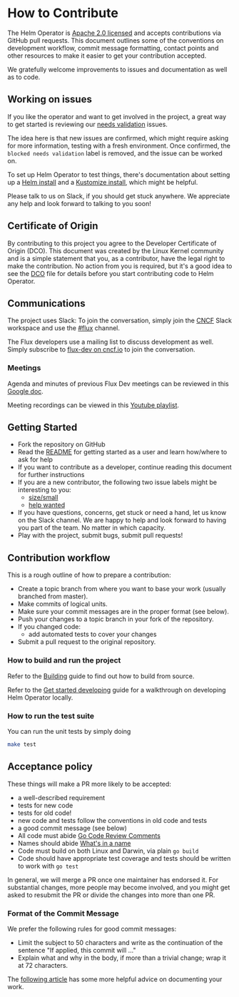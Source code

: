 # How to Contribute

The Helm Operator is [Apache 2.0 licensed](https://github.com/fluxcd/helm-operator/blob/master/LICENSE) and accepts contributions
via GitHub pull requests. This document outlines some of the conventions on development
workflow, commit message formatting, contact points and other resources to make
it easier to get your contribution accepted.

We gratefully welcome improvements to issues and documentation as well as to code.

## Working on issues

If you like the operator and want to get involved in the project, a great way
to get started is reviewing our [needs validation](https://github.com/fluxcd/helm-operator/issues?q=is%3Aissue+is%3Aopen+label%3A"blocked+needs+validation") issues.

The idea here is that new issues are confirmed, which might require asking
for more information, testing with a fresh environment. Once confirmed, the
`blocked needs validation` label is removed, and the issue can be worked on.

To set up Helm Operator to test things, there's documentation about setting up a
[Helm install](https://fluxcd.io/legacy/helm-operator/get-started/using-helm/) and a [Kustomize
install](https://fluxcd.io/legacy/helm-operator/get-started/using-kustomize/), which might be helpful.

Please talk to us on Slack, if you should get stuck anywhere. We appreciate
any help and look forward to talking to you soon!

## Certificate of Origin

By contributing to this project you agree to the Developer Certificate of
Origin (DCO). This document was created by the Linux Kernel community and is a
simple statement that you, as a contributor, have the legal right to make the
contribution. No action from you is required, but it's a good idea to see the
[DCO](https://github.com/fluxcd/helm-operator/blob/master/DCO) file for details before you start contributing code to Helm Operator.

## Communications

The project uses Slack: To join the conversation, simply join the
[CNCF](https://slack.cncf.io/) Slack workspace and use the
[#flux](https://cloud-native.slack.com/messages/flux/) channel.

The Flux developers use a mailing list to discuss development as well.
Simply subscribe to [flux-dev on cncf.io](https://lists.cncf.io/g/cncf-flux-dev)
to join the conversation.

### Meetings

Agenda and minutes of previous Flux Dev meetings can be reviewed in this
[Google doc](https://docs.google.com/document/d/1l_M0om0qUEN_NNiGgpqJ2tvsF2iioHkaARDeh6b70B0/edit#).

Meeting recordings can be viewed in this [Youtube
playlist](https://www.youtube.com/playlist?list=PLwjBY07V76p5mWNgdINjIiuUiItIeLhIN).

## Getting Started

- Fork the repository on GitHub
- Read the [README](https://github.com/fluxcd/helm-operator/blob/master/README.md#get-started-with-the-helm-operator) for getting started as
  a user and learn how/where to ask for help
- If you want to contribute as a developer, continue reading this document for further instructions
- If you are a new contributor, the following two issue labels might be
  interesting to you:
  - [size/small](https://github.com/fluxcd/helm-operator/issues?q=is%3Aissue+is%3Aopen+label%3Asize%2Fsmall)
  - [help wanted](https://github.com/fluxcd/helm-operator/issues?q=is%3Aissue+is%3Aopen+label%3A%22help+wanted%22)
- If you have questions, concerns, get stuck or need a hand, let us know
  on the Slack channel. We are happy to help and look forward to having
  you part of the team. No matter in which capacity.
- Play with the project, submit bugs, submit pull requests!

## Contribution workflow

This is a rough outline of how to prepare a contribution:

- Create a topic branch from where you want to base your work (usually branched from master).
- Make commits of logical units.
- Make sure your commit messages are in the proper format (see below).
- Push your changes to a topic branch in your fork of the repository.
- If you changed code:
  - add automated tests to cover your changes
- Submit a pull request to the original repository.

### How to build and run the project

Refer to the [Building](https://fluxcd.io/legacy/helm-operator/contributing/building/) guide to find out how to build from
source.

Refer to the [Get started developing](https://fluxcd.io/legacy/helm-operator/contributing/building/) guide
for a walkthrough on developing Helm Operator locally.

### How to run the test suite

You can run the unit tests by simply doing

```bash
make test
```

## Acceptance policy

These things will make a PR more likely to be accepted:

- a well-described requirement
- tests for new code
- tests for old code!
- new code and tests follow the conventions in old code and tests
- a good commit message (see below)
- All code must abide [Go Code Review Comments](https://github.com/golang/go/wiki/CodeReviewComments)
- Names should abide [What's in a name](https://talks.golang.org/2014/names.slide#1)
- Code must build on both Linux and Darwin, via plain `go build`
- Code should have appropriate test coverage and tests should be written
  to work with `go test`

In general, we will merge a PR once one maintainer has endorsed it.
For substantial changes, more people may become involved, and you might
get asked to resubmit the PR or divide the changes into more than one PR.

### Format of the Commit Message

We prefer the following rules for good commit messages:

- Limit the subject to 50 characters and write as the continuation
  of the sentence "If applied, this commit will ..."
- Explain what and why in the body, if more than a trivial change;
  wrap it at 72 characters.

The [following article](https://chris.beams.io/posts/git-commit/#seven-rules)
has some more helpful advice on documenting your work.
